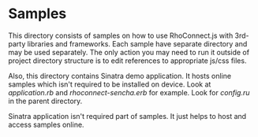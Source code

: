 Samples
===

This directory consists of samples on how to use RhoConnect.js with 3rd-party libraries and frameworks.
Each sample have separate directory and may be used separately. The only action you may need to
run it outside of project directory structure is to edit references to appropriate js/css files.

Also, this directory contains Sinatra demo application. It hosts online samples which isn't required
to be installed on device. Look at *application.rb* and *rhoconnect-sencha.erb* for example. Look for
*config.ru* in the parent directory.

Sinatra application isn't required part of samples. It just helps to host and access samples online.
